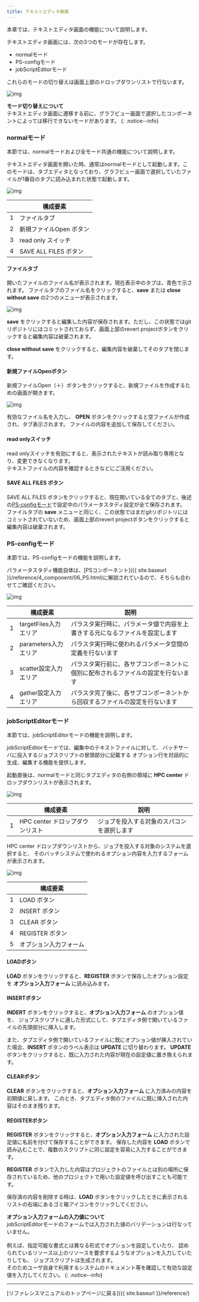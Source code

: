 ```yaml
---
title: テキストエディタ画面
---
```

本章では、テキストエディタ画面の機能について説明します。

テキストエディタ画面には、次の3つのモードが存在します。
- normalモード
- PS-configモード
- jobScriptEditorモード

これらのモードの切り替えは画面上部のドロップダウンリストで行ないます。

![img](./img/editor_mode.png "editor_mode")

__モード切り替えについて__  
テキストエディタ画面に遷移する前に、グラフビュー画面で選択したコンポーネントによっては移行できないモードがあります。
{: .notice--info}

### normalモード
本節では、normalモードおよび全モード共通の機能について説明します。

テキストエディタ画面を開いた時、通常はnormalモードとして起動します。このモードは、タブエディタとなっており、グラフビュー画面で選択していたファイルが1番目のタブに読み込まれた状態で起動します。

![img](./img/editor_normal.png "editor_normal")

||構成要素|
|----------|----------|
|1|ファイルタブ|
|2|新規ファイルOpen ボタン|
|3|read only スイッチ|
|4|SAVE ALL FILES ボタン|

#### ファイルタブ
開いたファイルのファイル名が表示されます。現在表示中のタブは、青色で示されます。
ファイルタブのファイル名をクリックすると、__save__ または __close without save__ の2つのメニューが表示されます。

![img](./img/editor_tab_menu.png "editor_tab_menu")

__save__ をクリックすると編集した内容が保存されます。ただし、この状態ではgitリポジトリにはコミットされておらず、画面上部のrevert projectボタンをクリックすると編集内容は破棄されます。

__close without save__ をクリックすると、編集内容を破棄してそのタブを閉じます。

#### 新規ファイルOpenボタン
新規ファイルOpen（＋）ボタンをクリックすると、新規ファイルを作成するための画面が開きます。

![img](./img/new_faile_name_dialog.png "new_faile_name_dialog")

有効なファイル名を入力し、 __OPEN__ ボタンをクリックすると空ファイルが作成され、タブ表示されます。
ファイルの内容を追加して保存してください。

#### read onlyスイッチ
read onlyスイッチを有効にすると、表示されたテキストが読み取り専用となり、変更できなくなります。  
テキストファイルの内容を確認するときなどにご活用ください。

#### SAVE ALL FILES ボタン
SAVE ALL FILES ボタンをクリックすると、現在開いている全てのタブと、後述の[PS-configモード](#ps-configモード)で設定中のパラメータスタディ設定が全て保存されます。  
ファイルタブの __save__ メニューと同じく、この状態ではまだgitリポジトリにはコミットされていないため、画面上部のrevert projectボタンをクリックすると編集内容は破棄されます。

### PS-configモード
本節では、PS-configモードの機能を説明します。

パラメータスタディ機能自体は、[PSコンポーネント]({{ site.baseurl }}/reference/4_component/06_PS.html)に解説されているので、そちらも合わせてご確認ください。

![img](./img/editor_ps_config.png "editor_ps_config")

||構成要素|説明|
|----------|----------|---------------------------------|
|1|targetFiles入力エリア|パラスタ実行時に、パラメータ値で内容を上書きする元になるファイルを設定します|
|2|parameters入力エリア|パラスタ実行時に使われるパラメータ空間の定義を行ないます|
|3|scatter設定入力エリア|パラスタ実行前に、各サブコンポーネントに個別に配布されるファイルの設定を行ないます|
|4|gather設定入力エリア|パラスタ完了後に、各サブコンポーネントから回収するファイルの設定を行ないます|

### jobScriptEditorモード
本節では、jobScriptEditorモードの機能を説明します。

jobScriptEditorモードでは、編集中のテキストファイルに対して、
バッチサーバに投入するジョブスクリプトの冒頭部分に記載する
オプション行を対話的に生成、編集する機能を提供します。

起動直後は、normalモードと同じタブエディタの右側の領域に
__HPC center__ ドロップダウンリストが表示されます。

![img](./img/editor_jobscript_editor.png "editor_jobscript_editor")

||構成要素|説明|
|----------|----------|---------------------------------|
|1|HPC center ドロップダウンリスト|ジョブを投入する対象のスパコンを選択します|

HPC center ドロップダウンリストから、ジョブを投入する対象のシステムを選択すると、
そのバッチシステムで使われるオプション内容を入力するフォームが表示されます。

![img](./img/editor_jobscript_editor_fugaku.png "editor_jobscript_editor_fugaku")

||構成要素|
|----------|----------|
|1|LOAD ボタン|
|2|INSERT ボタン|
|3|CLEAR ボタン|
|4|REGISTER ボタン|
|5|オプション入力フォーム|

#### LOADボタン
__LOAD__ ボタンをクリックすると、__REGISTER__ ボタンで保存したオプション設定を __オプション入力フォーム__ に読み込みます。

#### INSERTボタン
__INDERT__ ボタンをクリックすると、__オプション入力フォーム__ のオプション値を、
ジョブスクリプトに適した形式にして、タブエディタ側で開いているファイルの先頭部分に挿入します。

また、タブエディタ側で開いているファイルに既にオプション値が挿入されていた場合、__INSERT__ ボタンのラベル表示は __UPDATE__ に切り替わります。
__UPDATE__ ボタンをクリックすると、既に入力された内容が現在の設定値に置き換えられます。

#### CLEARボタン
__CLEAR__ ボタンをクリックすると、__オプション入力フォーム__ に入力済みの内容を初期値に戻します。
このとき、タブエディタ側のファイルに既に挿入された内容はそのまま残ります。

#### REGISTERボタン
__REGISTER__ ボタンをクリックすると、__オプション入力フォーム__ に入力された設定値に名前を付けて保存することができます。
保存した内容を __LOAD__ ボタンで読み込むことで、複数のスクリプトに同じ設定を容易に入力することができます。

__REGISTER__ ボタンで入力した内容はプロジェクトのファイルとは別の場所に保存されているため、他のプロジェクトで用いた設定値を呼び出すことも可能です。

保存済の内容を削除する時は、__LOAD__ ボタンをクリックしたときに表示されるリストの右端にあるゴミ箱アイコンをクリックしてください。

__オプション入力フォームの入力値について__  
jobScriptEditorモードのフォームでは入力された値のバリデーションは行なっていません。<br/><br/>
例えば、指定可能な書式とは異なる形式でオプションを設定していたり、
認められているリソース以上のリソースを要求するようなオプションを入力していたりしても、
ジョブスクリプトは生成されます。  
そのためユーザ自身で利用するシステムのドキュメント等を確認して有効な設定値を入力してください。
{: .notice--info}


--------
[リファレンスマニュアルのトップページに戻る]({{ site.baseurl }}/reference/)

